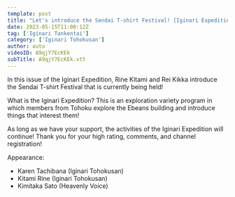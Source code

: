 ```yaml
---
template: post
title: "Let's introduce the Sendai T-shirt Festival! [Iginari Expedition]"
date: 2023-05-15T11:00:12Z
tag: ['Iginari Tankentai']
category: ['Iginari Tohokusan']
author: auto 
videoID: A9qjY7EcKEk
subTitle: A9qjY7EcKEk.vtt
---
```

In this issue of the Iginari Expedition, Rine Kitami and Rei Kikka introduce the Sendai T-shirt Festival that is currently being held!

What is the Iginari Expedition?
This is an exploration variety program in which members from Tohoku explore the Ebeans building and introduce things that interest them!

As long as we have your support, the activities of the Iginari Expedition will continue!
Thank you for your high rating, comments, and channel registration!

Appearance: 

- Karen Tachibana (Iginari Tohokusan)
- Kitami Rine (Iginari Tohokusan)
- Kimitaka Sato (Heavenly Voice)
